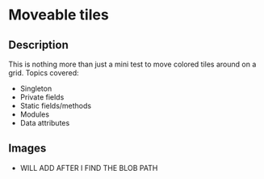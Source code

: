 # Moveable tiles
## Description
This is nothing more than just a mini test to move colored tiles around on a grid. Topics covered: 
- Singleton
- Private fields
- Static fields/methods
- Modules
- Data attributes

## Images
- WILL ADD AFTER I FIND THE BLOB PATH